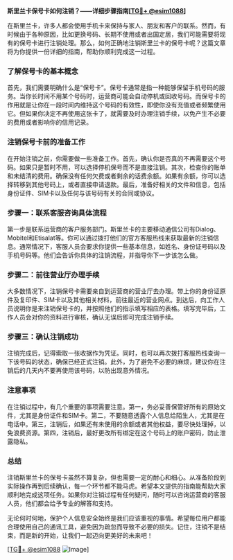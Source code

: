 **斯里兰卡保号卡如何注销？——详细步骤指南[[TG💪+ @esim1088](https://t.me/s/esim1088)]**

在斯里兰卡，许多人都会使用手机卡来保持与家人、朋友和客户的联系。然而，有时候由于各种原因，比如更换号码、长期不使用或者出国定居，我们可能需要将现有的保号卡进行注销处理。那么，如何正确地注销斯里兰卡的保号卡呢？这篇文章将为你提供一份详细的指南，帮助你顺利完成这一过程。

### 了解保号卡的基本概念

首先，我们需要明确什么是“保号卡”。保号卡通常是指一种能够保留手机号码的服务。当你长时间不用某个号码时，运营商可能会自动停机或回收号码。而保号卡的作用就是让你在一段时间内维持这个号码的有效性，即使你没有充值或者频繁使用它。但如果你决定不再使用这张卡了，就需要及时办理注销手续，以免产生不必要的费用或者影响你的信用记录。

### 注销保号卡前的准备工作

在开始注销之前，你需要做一些准备工作。首先，确认你是否真的不再需要这个号码。如果只是暂时不用，可以选择停机保号而不是直接注销。其次，检查你的账单和未结清的费用。确保没有任何欠费或者剩余的话费余额。如果有余额，你可以选择转移到其他号码上，或者直接申请退款。最后，准备好相关的文件和信息，包括身份证件、SIM卡以及任何与该号码有关的合同或协议。

### 步骤一：联系客服咨询具体流程

第一步是联系运营商的客户服务部门。斯里兰卡的主要移动通信公司有Dialog、Mobitel和Etisalat等。你可以通过拨打他们的官方客服热线来获取最新的注销信息。通常情况下，客服人员会要求你提供一些基本信息，如姓名、身份证号码以及手机号码等。他们会告诉你具体的注销流程，并指导你下一步该怎么做。

### 步骤二：前往营业厅办理手续

大多数情况下，注销保号卡需要亲自到运营商的营业厅去办理。带上你的身份证原件及复印件、SIM卡以及其他相关材料，前往最近的营业网点。到达后，向工作人员说明你是来注销保号卡的，并按照他们的指示填写相应的表格。填写完毕后，工作人员会对你的资料进行审核，确认无误后即可完成注销手续。

### 步骤三：确认注销成功

注销完成后，记得索取一张收据作为凭证。同时，也可以再次拨打客服热线查询一下该号码的状态，确保已经正式注销。此外，为了避免不必要的麻烦，建议你在注销后的几天内不要再使用该号码，以防出现意外情况。

### 注意事项

在注销过程中，有几个重要的事项需要注意。第一，务必妥善保管好所有的原始文件，尤其是身份证件和SIM卡。第二，不要随意透露个人信息给陌生人，尤其是在电话中。第三，注销后，如果还有未使用的余额或者其他权益，要尽快处理掉，以免浪费资源。第四，注销后，最好更改所有绑定在这个号码上的账户密码，防止泄露隐私。

### 总结

注销斯里兰卡的保号卡虽然不算复杂，但也需要一定的耐心和细心。从准备阶段到实际操作再到后续确认，每一个环节都不能马虎。希望本文提供的指南能帮助大家顺利地完成这项任务。如果你对注销过程有任何疑问，随时可以咨询运营商的客服人员，他们都会给予专业的解答和支持。

无论何时何地，保护个人信息安全始终是我们应该重视的事情。希望每位用户都能合理使用自己的通讯工具，避免因为疏忽而导致不必要的损失。记住，注销不是结束，而是新的开始，让我们一起迈向更美好的未来吧！

[[TG💪+ @esim1088](https://t.me/s/esim1088) ![Image](https://i.postimg.cc/4NQfJmqS/Snipaste-2025-05-13-00-14-12.png)]